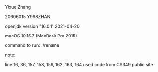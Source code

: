Yixue Zhang

20606015 Y998ZHAN

openjdk version "16.0.1" 2021-04-20

macOS 10.15.7 (MacBook Pro 2015)

command to run: ./rename

note:

line 16, 36, 157, 158, 159, 162, 163, 164 used code from CS349 public site

